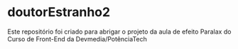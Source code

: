 # doutorEstranho2
Este repositório foi criado para abrigar o projeto da aula de efeito Paralax do Curso de Front-End da Devmedia/PotênciaTech

